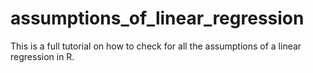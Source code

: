 # assumptions_of_linear_regression
This is a full tutorial on how to check for all the assumptions of a linear regression in R.
